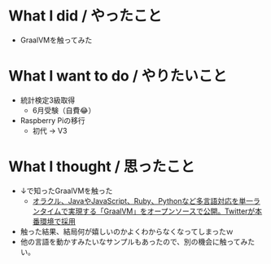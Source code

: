 # What I did / やったこと
- GraalVMを触ってみた

# What I want to do / やりたいこと
- 統計検定3級取得
  - 6月受験（自費😂）
- Raspberry Piの移行
  - 初代 → V3

# What I thought / 思ったこと
- ↓で知ったGraalVMを触った
  - [オラクル、JavaやJavaScript、Ruby、Pythonなど多言語対応を単一ランタイムで実現する「GraalVM」をオープンソースで公開。Twitterが本番環境で採用](http://www.publickey1.jp/blog/18/javajavascriptrubypythongraalvmtwitter.html)
- 触った結果、結局何が嬉しいのかよくわからなくなってしまったｗ
- 他の言語を動かすみたいなサンプルもあったので、別の機会に触ってみたい。
